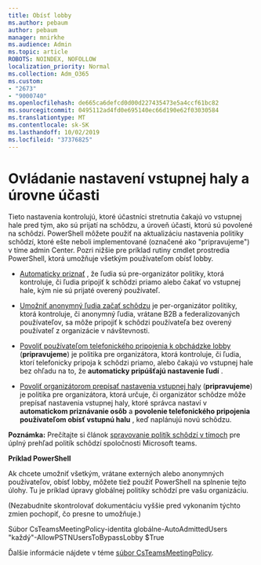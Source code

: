 ```yaml
---
title: Obísť lobby
ms.author: pebaum
author: pebaum
manager: mnirkhe
ms.audience: Admin
ms.topic: article
ROBOTS: NOINDEX, NOFOLLOW
localization_priority: Normal
ms.collection: Adm_O365
ms.custom:
- "2673"
- "9000740"
ms.openlocfilehash: de665ca6defcd0d00d227435473e5a4ccf61bc82
ms.sourcegitcommit: 0495112ad4fd0e695140ec66d190e62f03030584
ms.translationtype: MT
ms.contentlocale: sk-SK
ms.lasthandoff: 10/02/2019
ms.locfileid: "37376825"
---
```

# <a name="control-lobby-settings-and-level-of-participation"></a>Ovládanie nastavení vstupnej haly a úrovne účasti

Tieto nastavenia kontrolujú, ktoré účastníci stretnutia čakajú vo vstupnej hale pred tým, ako sú prijatí na schôdzu, a úroveň účasti, ktorú sú povolené na schôdzi. PowerShell môžete použiť na aktualizáciu nastavenia politiky schôdzí, ktoré ešte neboli implementované (označené ako "pripravujeme") v tíme admin Center.  Pozri nižšie pre príklad rutiny cmdlet prostredia PowerShell, ktorá umožňuje všetkým používateľom obísť lobby.  

- [Automaticky priznať](https://docs.microsoft.com/microsoftteams/meeting-policies-in-teams#automatically-admit-people) , že ľudia sú pre-organizátor politiky, ktorá kontroluje, či ľudia pripojiť k schôdzi priamo alebo čakať vo vstupnej hale, kým nie sú prijaté overený používateľ.

- [Umožniť anonymný ľudia začať schôdzu](https://docs.microsoft.com/microsoftteams/meeting-policies-in-teams#allow-anonymous-people-to-start-a-meeting) je per-organizátor politiky, ktorá kontroluje, či anonymný ľudia, vrátane B2B a federalizovaných používateľov, sa môže pripojiť k schôdzi používateľa bez overený používateľ z organizácie v návštevnosti.

- [Povoliť používateľom telefonického pripojenia k obchádzke lobby](https://docs.microsoft.com/en-us/microsoftteams/meeting-policies-in-teams#allow-dial-in-users-to-bypass-the-lobby-coming-soon) (**pripravujeme**) je politika pre organizátora, ktorá kontroluje, či ľudia, ktorí telefonicky pripoja k schôdzi priamo, alebo čakajú vo vstupnej hale bez ohľadu na to, že **automaticky pripúšťajú nastavenie ľudí** .

- [Povoliť organizátorom prepísať nastavenia vstupnej haly](https://docs.microsoft.com/microsoftteams/meeting-policies-in-teams#allow-organizers-to-override-lobby-settings-coming-soon) (**pripravujeme**) je politika pre organizátora, ktorá určuje, či organizátor schôdze môže prepísať nastavenia vstupnej haly, ktoré správca nastaví v **automatickom priznávanie osôb** a **povolenie telefonického pripojenia používateľom obísť vstupnú halu** , keď naplánujú novú schôdzu.

**Poznámka:** Prečítajte si článok [spravovanie politík schôdzí v tímoch](https://docs.microsoft.com/en-us/microsoftteams/meeting-policies-in-teams) pre úplný prehľad politík schôdzí spoločnosti Microsoft teams. 


**Príklad PowerShell**

Ak chcete umožniť všetkým, vrátane externých alebo anonymných používateľov, obísť lobby, môžete tiež použiť PowerShell na splnenie tejto úlohy.  Tu je príklad úpravy globálnej politiky schôdzí pre vašu organizáciu.   

(Nezabudnite skontrolovať dokumentáciu vyššie pred vykonaním týchto zmien pochopiť, čo presne to umožňuje.)

Súbor CsTeamsMeetingPolicy-identita globálne-AutoAdmittedUsers "každý"-AllowPSTNUsersToBypassLobby $True

Ďalšie informácie nájdete v téme [súbor CsTeamsMeetingPolicy](https://docs.microsoft.com/powershell/module/skype/set-csteamsmeetingpolicy?view=skype-ps).
